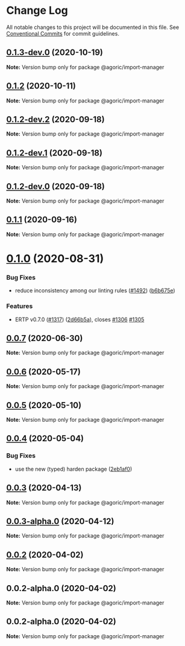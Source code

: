 # Change Log

All notable changes to this project will be documented in this file.
See [Conventional Commits](https://conventionalcommits.org) for commit guidelines.

## [0.1.3-dev.0](https://github.com/Agoric/agoric-sdk/compare/@agoric/import-manager@0.1.2...@agoric/import-manager@0.1.3-dev.0) (2020-10-19)

**Note:** Version bump only for package @agoric/import-manager





## [0.1.2](https://github.com/Agoric/agoric-sdk/compare/@agoric/import-manager@0.1.2-dev.2...@agoric/import-manager@0.1.2) (2020-10-11)

**Note:** Version bump only for package @agoric/import-manager





## [0.1.2-dev.2](https://github.com/Agoric/agoric-sdk/compare/@agoric/import-manager@0.1.2-dev.1...@agoric/import-manager@0.1.2-dev.2) (2020-09-18)

**Note:** Version bump only for package @agoric/import-manager





## [0.1.2-dev.1](https://github.com/Agoric/agoric-sdk/compare/@agoric/import-manager@0.1.2-dev.0...@agoric/import-manager@0.1.2-dev.1) (2020-09-18)

**Note:** Version bump only for package @agoric/import-manager





## [0.1.2-dev.0](https://github.com/Agoric/agoric-sdk/compare/@agoric/import-manager@0.1.1...@agoric/import-manager@0.1.2-dev.0) (2020-09-18)

**Note:** Version bump only for package @agoric/import-manager





## [0.1.1](https://github.com/Agoric/agoric-sdk/compare/@agoric/import-manager@0.1.0...@agoric/import-manager@0.1.1) (2020-09-16)

**Note:** Version bump only for package @agoric/import-manager





# [0.1.0](https://github.com/Agoric/agoric-sdk/compare/@agoric/import-manager@0.0.7...@agoric/import-manager@0.1.0) (2020-08-31)


### Bug Fixes

* reduce inconsistency among our linting rules ([#1492](https://github.com/Agoric/agoric-sdk/issues/1492)) ([b6b675e](https://github.com/Agoric/agoric-sdk/commit/b6b675e2de110e2af19cad784a66220cab21dacf))


### Features

* ERTP v0.7.0 ([#1317](https://github.com/Agoric/agoric-sdk/issues/1317)) ([2d66b5a](https://github.com/Agoric/agoric-sdk/commit/2d66b5ae1feaeef1024fc6bfac7066a385ed5207)), closes [#1306](https://github.com/Agoric/agoric-sdk/issues/1306) [#1305](https://github.com/Agoric/agoric-sdk/issues/1305)





## [0.0.7](https://github.com/Agoric/agoric-sdk/compare/@agoric/import-manager@0.0.6...@agoric/import-manager@0.0.7) (2020-06-30)

**Note:** Version bump only for package @agoric/import-manager





## [0.0.6](https://github.com/Agoric/agoric-sdk/compare/@agoric/import-manager@0.0.5...@agoric/import-manager@0.0.6) (2020-05-17)

**Note:** Version bump only for package @agoric/import-manager





## [0.0.5](https://github.com/Agoric/agoric-sdk/compare/@agoric/import-manager@0.0.4...@agoric/import-manager@0.0.5) (2020-05-10)

**Note:** Version bump only for package @agoric/import-manager





## [0.0.4](https://github.com/Agoric/agoric-sdk/compare/@agoric/import-manager@0.0.3...@agoric/import-manager@0.0.4) (2020-05-04)


### Bug Fixes

* use the new (typed) harden package ([2eb1af0](https://github.com/Agoric/agoric-sdk/commit/2eb1af08fe3967629a3ce165752fd501a5c85a96))





## [0.0.3](https://github.com/Agoric/agoric-sdk/compare/@agoric/import-manager@0.0.3-alpha.0...@agoric/import-manager@0.0.3) (2020-04-13)

**Note:** Version bump only for package @agoric/import-manager





## [0.0.3-alpha.0](https://github.com/Agoric/agoric-sdk/compare/@agoric/import-manager@0.0.2...@agoric/import-manager@0.0.3-alpha.0) (2020-04-12)

**Note:** Version bump only for package @agoric/import-manager





## [0.0.2](https://github.com/Agoric/agoric-sdk/compare/@agoric/import-manager@0.0.2-alpha.0...@agoric/import-manager@0.0.2) (2020-04-02)

**Note:** Version bump only for package @agoric/import-manager





## 0.0.2-alpha.0 (2020-04-02)

**Note:** Version bump only for package @agoric/import-manager





## 0.0.2-alpha.0 (2020-04-02)

**Note:** Version bump only for package @agoric/import-manager
